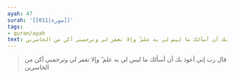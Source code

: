 ```yaml
---
ayah: 47
surah: '[[011|سورة]]'
tags:
- quran/ayah
text: قال رب إني أعوذ بك أن أسألك ما ليس لي به علم ۖ وإلا تغفر لي وترحمني أكن من الخاسرين
---
```

> قال رب إني أعوذ بك أن أسألك ما ليس لي به علم ۖ وإلا تغفر لي وترحمني أكن من الخاسرين
